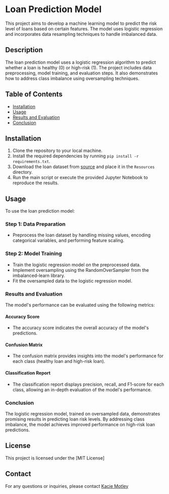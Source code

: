 # Loan Prediction Model

This project aims to develop a machine learning model to predict the risk level of loans based on certain features. The model uses logistic regression and incorporates data resampling techniques to handle imbalanced data.

## Description

The loan prediction model uses a logistic regression algorithm to predict whether a loan is healthy (0) or high-risk (1). The project includes data preprocessing, model training, and evaluation steps. It also demonstrates how to address class imbalance using oversampling techniques.

## Table of Contents

- [Installation](#installation)
- [Usage](#usage)
- [Results and Evaluation](#results-and-evaluation)
- [Conclusion](#conclusion)

## Installation

1. Clone the repository to your local machine.
2. Install the required dependencies by running `pip install -r requirements.txt`.
3. Download the loan dataset from [source](insert_link) and place it in the `Resources` directory.
4. Run the main script or execute the provided Jupyter Notebook to reproduce the results.

## Usage

To use the loan prediction model:

### Step 1: Data Preparation

- Preprocess the loan dataset by handling missing values, encoding categorical variables, and performing feature scaling.

### Step 2: Model Training

- Train the logistic regression model on the preprocessed data.
- Implement oversampling using the RandomOverSampler from the imbalanced-learn library.
- Fit the oversampled data to the logistic regression model.

### Results and Evaluation

The model's performance can be evaluated using the following metrics:

#### Accuracy Score

- The accuracy score indicates the overall accuracy of the model's predictions.

#### Confusion Matrix

- The confusion matrix provides insights into the model's performance for each class (healthy loan and high-risk loan).

#### Classification Report

- The classification report displays precision, recall, and F1-score for each class, allowing an in-depth evaluation of the model's performance.

### Conclusion

The logistic regression model, trained on oversampled data, demonstrates promising results in predicting loan risk levels. By addressing class imbalance, the model achieves improved performance on high-risk loan predictions.



## License

This project is licensed under the [MIT License]

## Contact

For any questions or inquiries, please contact [Kacie Motley](kaciemotley1515@gmail.com)
